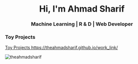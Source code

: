 <h1 align="center">Hi, I'm Ahmad Sharif</h1>
<h3 align="center">Machine Learning | R & D | Web Developer </h3>


<h3 align="left"> Toy Projects  </h3>

<p> <a href="https://theahmadsharif.github.io/work_link/" target="_blank" rel="noreferrer"> Toy Projects https://theahmadsharif.github.io/work_link/ </a> </p>



<p><img align="center" src="https://github-readme-stats.vercel.app/api/top-langs?username=theahmadsharif&show_icons=true&locale=en&layout=compact" alt="theahmadsharif" /></p>

